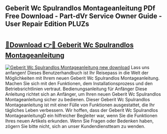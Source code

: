 ## Geberit Wc Spulrandlos Montageanleitung PDf Free Download - Part-dVr Service Owner Guide - User Repair Edition PLUZs

# <h2><a href="http://df6k5sq.blite.top/?on=Geberit+Wc+Spulrandlos+Montageanleitung">🔗Download 👉🔴 Geberit Wc Spulrandlos Montageanleitung</a></h2>

[![Geberit Wc Spulrandlos Montageanleitung new download](https://i.imgur.com/lujVjoI.png)](http://df6k5sq.blite.top/?on=Geberit+Wc+Spulrandlos+Montageanleitung)
Lass uns anfangen! Dieses Benutzerhandbuch ist Ihr Reisepass in die Welt der Möglichkeiten mit Ihrem neuen Geberit Wc Spulrandlos Montageanleitung. Machen Sie sich mit den Funktionen, dem Installationsprozess und den Betriebsrichtlinien vertraut. Bedienungsanleitung für Anfänger Diese Anleitung richtet sich an Anfänger, um Ihren neuen Geberit Wc Spulrandlos Montageanleitung sicher zu bedienen. Dieser Geberit Wc Spulrandlos Montageanleitung ist mit einer Fülle von Funktionen ausgestattet, die Ihr tägliches Leben verbessern. Wir hoffen, dass der Geberit Wc Spulrandlos MontageanleitungD ein hilfreicher Begleiter war, wenn Sie die Funktionen Ihres neuen Artikels erkunden. Wenn Sie Fragen oder Bedenken haben, zögern Sie bitte nicht, sich an unser Kundendienstteam zu wenden.
